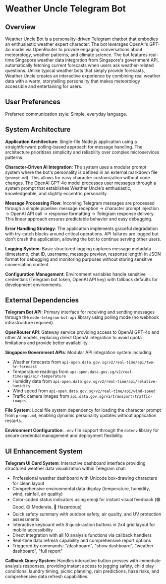 # Weather Uncle Telegram Bot

## Overview

Weather Uncle Bot is a personality-driven Telegram chatbot that embodies an enthusiastic weather expert character. The bot leverages OpenAI's GPT-4o model via OpenRouter to provide engaging conversations about meteorology, weather patterns, and climate science. The bot features real-time Singapore weather data integration from Singapore's government API, automatically fetching current forecasts when users ask weather-related questions. Unlike typical weather bots that simply provide forecasts, Weather Uncle creates an interactive experience by combining real weather data with a warm, storytelling personality that makes meteorology accessible and entertaining for users.

## User Preferences

Preferred communication style: Simple, everyday language.

## System Architecture

**Application Architecture**: Single-file Node.js application using a straightforward polling-based approach for message handling. The architecture prioritizes simplicity and reliability over complex microservices patterns.

**Character-Driven AI Integration**: The system uses a modular prompt system where the bot's personality is defined in an external markdown file (`prompt.md`). This allows for easy character customization without code changes. The OpenAI GPT-4o model processes user messages through a system prompt that establishes Weather Uncle's enthusiastic, knowledgeable, and slightly eccentric personality.

**Message Processing Flow**: Incoming Telegram messages are processed through a simple pipeline: message reception → character prompt injection → OpenAI API call → response formatting → Telegram response delivery. This linear approach ensures predictable behavior and easy debugging.

**Error Handling Strategy**: The application implements graceful degradation with try-catch blocks around critical operations. API failures are logged but don't crash the application, allowing the bot to continue serving other users.

**Logging System**: Basic structured logging captures message metadata (timestamp, chat ID, username, message preview, response length) in JSON format for debugging and monitoring purposes without storing sensitive conversation content.

**Configuration Management**: Environment variables handle sensitive credentials (Telegram bot token, OpenAI API key) with fallback defaults for development environments.

## External Dependencies

**Telegram Bot API**: Primary interface for receiving and sending messages through the `node-telegram-bot-api` library using polling mode (no webhook infrastructure required).

**OpenRouter API**: Gateway service providing access to OpenAI GPT-4o and other AI models, replacing direct OpenAI integration to avoid quota limitations and provide better availability.

**Singapore Government APIs**: Modular API integration system including:
- Weather forecasts from `api-open.data.gov.sg/v2/real-time/api/two-hr-forecast`
- Temperature readings from `api-open.data.gov.sg/v2/real-time/api/air-temperature`
- Humidity data from `api-open.data.gov.sg/v2/real-time/api/relative-humidity`
- Wind speed from `api-open.data.gov.sg/v2/real-time/api/wind-speed`
- Traffic camera images from `api.data.gov.sg/v1/transport/traffic-images`

**File System**: Local file system dependency for loading the character prompt from `prompt.md`, enabling dynamic personality updates without application restarts.

**Environment Configuration**: `.env` file support through the `dotenv` library for secure credential management and deployment flexibility.

## UI Enhancement System

**Telegram UI Card System**: Interactive dashboard interface providing structured weather data visualization within Telegram chat:
- Professional weather dashboard with Unicode box-drawing characters for clean layout
- Comprehensive environmental data display (temperature, humidity, wind, rainfall, air quality)
- Color-coded status indicators using emoji for instant visual feedback (🟢 Good, 🟡 Moderate, 🔴 Hazardous)
- Quick safety summary with outdoor safety, air quality, and UV protection assessments
- Interactive keyboard with 8 quick-action buttons in 2x4 grid layout for mobile accessibility
- Direct integration with all 10 analysis functions via callback handlers
- Real-time data refresh capability and comprehensive report options
- Triggered by commands: "/dashboard", "show dashboard", "weather dashboard", "full report"

**Callback Query System**: Handles interactive button presses with immediate analysis responses, providing instant access to jogging safety, child play conditions, laundry timing, picnic planning, rain predictions, haze risks, and comprehensive data refresh capabilities.